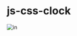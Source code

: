 # js-css-clock

![in](https://user-images.githubusercontent.com/32500591/59243327-a9cec380-8bcc-11e9-96df-f1961cdae3eb.jpeg)

